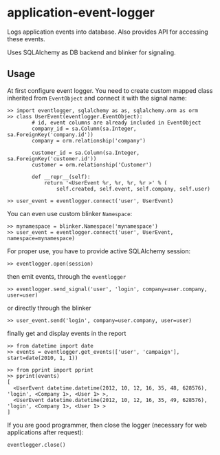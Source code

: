 application-event-logger
========================

Logs application events into database. Also provides API for accessing these events.

Uses SQLAlchemy as DB backend and blinker for signaling.

Usage
-----
At first configure event logger. You need to create custom mapped class
inherited from `EventObject` and connect it with the signal name:

    >> import eventlogger, sqlalchemy as as, sqlalchemy.orm as orm
    >> class UserEvent(eventlogger.EventObject):
            # id, event columns are already included in EventObject
            company_id = sa.Column(sa.Integer, sa.ForeignKey('company.id'))
            company = orm.relationship('company')

            customer_id = sa.Column(sa.Integer, sa.ForeignKey('customer.id'))
            customer = orm.relationship('Customer')

            def __repr__(self):
                return '<UserEvent %r, %r, %r, %r >' % (
                    self.created, self.event, self.company, self.user)

    >> user_event = eventlogger.connect('user', UserEvent)

You can even use custom blinker `Namespace`:

    >> mynamespace = blinker.Namespace('mynamespace')
    >> user_event = eventlogger.connect('user', UserEvent, namespace=mynamespace)

For proper use, you have to provide active SQLAlchemy session:
    
    >> eventlogger.open(session)

then emit events, through the `eventlogger`

    >> eventlogger.send_signal('user', 'login', company=user.company, user=user)

or directly through the blinker

    >> user_event.send('login', company=user.company, user=user)

finally get and display events in the report

    >> from datetime import date
    >> events = eventlogger.get_events(['user', 'campaign'], start=date(2010, 1, 1))
    
    >> from pprint import pprint
    >> pprint(events)
    [
      <UserEvent datetime.datetime(2012, 10, 12, 16, 35, 48, 628576), 'login', <Company 1>, <User 1> >,
      <UserEvent datetime.datetime(2012, 10, 12, 16, 35, 49, 628576), 'login', <Company 1>, <User 1> >
    ]

If you are good programmer, then close the logger (necessary for web applications after request):
  
    eventlogger.close()